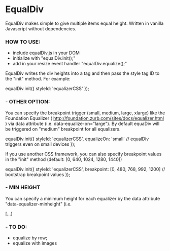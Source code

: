 # EqualDiv
EqualDiv makes simple to give multiple items equal height. Written in vanilla Javascript without dependencies.

### HOW TO USE:
- include equalDiv.js in your DOM
- initialize with "equalDiv.init();"
- add in your resize event handler "equalDiv.equalize();"

EqualDiv writes the div heights into a <style> tag to minimize browser reflow. I advice to create in your DOM an empty <style id="equalizerCSS"></style> tag and then pass the style tag ID to the "init" method.
For example:

equalDiv.init({
	styleId: 'equalizerCSS'
});

### - OTHER OPTION:
You can specify the breakpoint trigger (small, medium, large, xlarge) like the Foundation Equalizer ( http://foundation.zurb.com/sites/docs/equalizer.html ) via data attribute (i.e. data-equalize-on="large").
By default equaDiv will be triggered on "medium" breakpoint for all equalizers.

equalDiv.init({
   styleId: 'equalizerCSS',
   equalizeOn: 'small' // equalDiv triggers even on small devices
});

If you use another CSS framework, you can also specify breakpoint values in the "init" method (default: [0, 640, 1024, 1280, 1440])

equalDiv.init({
   styleId: 'equalizerCSS',
   breakpoint: [0, 480, 768, 992, 1200] // bootstrap breakpoint values
});

### - MIN HEIGHT
You can specify a minimum height for each equalizer by the data attribute "data-equalizer-minheight" (i.e. <div id="one" class="row small-up-2 medium-up-3 large-up-4 content-wrap" data-equalizer data-equalizer-minheight="250">[...]</div>

### - TO DO:
- equalize by row;
- equalize with images
